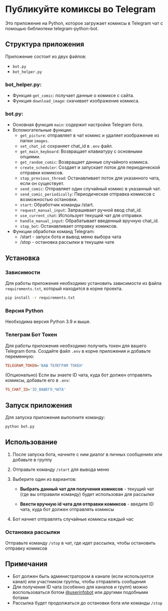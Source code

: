 
# Публикуйте комиксы во Telegram

Это приложение на Python, которое загружает комиксы в Telegram чат с помощью библиотеки telegram-python-bot.

## Структура приложения
Приложение состоит из двух файлов:
-  `bot.py`
-  `bot_helper.py`

### bot_helper.py:
- Функция `get_comic`: получает данные о комиксе с сайта.
- Функция `download_image`: скачивает изображение комикса.

###  bot.pу:
- Основная функция `main`: содержит настройки Telegram бота.
- Вспомогательные функции:
	+ `get_picture`: отправляет в чат комикс и удаляет изображение из папки `images`.
	+  `set_chat_id`: сохраняет chat_id в `.env` файл.
	+  `get_main_keyboard`: Возвращает клавиатуру с основными опциями.
	+  `get_random_comic`: Возвращает данные случайного комикса.
	+  `create_scheduler`: Создает и запускает поток для периодической отправки комиксов.
	+ `stop_previous_thread`: Останавливает поток для указанного чата, если он существует.
	+ `send_comic`: Отправляет один случайный комикс в указанный чат.
	+ `send_comic_periodically`: Периодическая отправка комиксов с возможностью остановки.
	+ `start`: Обработчик команды /start.
	+ `request_manual_input`: Запрашивает ручной ввод chat_id.
	+ `use_current_chat`: Использует текущий чат для отправки.
	+ `handle_manual_input`: Обрабатывает введенный вручную chat_id.
	+ `stop_bot`: Останавливает отправку комиксов.
- Функции обработки команд Telegram:
	+ /start - запуск бота и вывод меню выбора чата
	+ /stop - остановка рассылки в текущем чате


## Установка

### Зависимости
Для работы приложения необходимо установить зависимости из файла `requirements.txt`, который находится в корне проекта.
```bash
pip install -r requirements.txt
```
### Версия Python
Необходима версия Python 3.9 и выше.

### Телеграм Бот Токен
Для работы приложения необходимо получить токен для вашего Telegram бота. Создайте файл `.env` в корне приложения и добавьте переменную:

```ini
TELEGRAM_TOKEN='ВАШ ТЕЛЕГРАМ ТОКЕН'
```
(Опционально) Если вы знаете ID чата, куда бот должен отправлять комиксы, добавьте его в  `.env`:
```ini
TG_CHAT_ID='ID_ВАШЕГО_ЧАТА'
```

## Запуск приложения
Для запуска приложения выполните команду:
```bash
python bot.py
```
## Использование
1.  После запуска бота, начните с ним диалог в личных сообщениях или добавьте в группу
2.  Отправьте команду  `/start`  для вывода меню
3.  Выберите один из вариантов:
    
    -   **Выбрать данный чат для получения комиксов**  - текущий чат (где вы отправили команду) будет использован для рассылки
        
    -   **Ввести вручную id чата для отправки комиксов**  - введите ID чата, куда бот должен отправлять комиксы
        
4.  Бот начнет отправлять случайные комиксы каждый час
  
### Остановка рассылки
Отправьте команду  `/stop`  в чат, где идет рассылка, чтобы остановить отправку комиксов

## Примечания
-   Бот должен быть администратором в канале (если используется канал) или участником группы, чтобы отправлять сообщения
-   Для получения ID чата (особенно для каналов и групп) можно воспользоваться ботом  [@userinfobot](https://t.me/userinfobot)  или другими подобными ботами
-   Рассылка будет продолжаться до остановки бота или команды  `/stop`